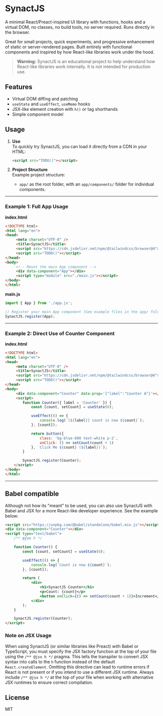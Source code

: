 # SynactJS

A minimal React/Preact-inspired UI library with functions, hooks and a virtual DOM, no classes, no build tools, no server required. Runs directly in the browser.

Great for small projects, quick experiments, and progressive enhancement of static or server-rendered pages. Built entirely with functional components and inspired by how React-like libraries work under the hood.

> **Warning:** SynactJS is an educational project to help understand how React-like libraries work internally. It is not intended for production use.

## Features

- Virtual DOM diffing and patching
- `useState` and `useEffect`, `useMemo` hooks
- JSX-like element creation with `h()` or tag shorthands
- Simple component model

## Usage

1. **Use**  
    To quickly try SynactJS, you can load it directly from a CDN in your HTML:

    ```html
    <script src="TODO()"></script>
    ```

2. **Project Structure**  
    Example project structure:
    - `app/` as the root folder, with an `app/components/` folder for individual components.

---

### Example 1: Full App Usage

**index.html**
```html
<!DOCTYPE html>
<html lang="en">
<head>
     <meta charset="UTF-8" />
     <title>SynactJS</title>
     <script src="https://cdn.jsdelivr.net/npm/@tailwindcss/browser@4"></script>
     <script src="TODO()"></script>
</head>
<body>
     <!-- Mount the main App component -->
     <div data-component="App"></div>
     <script type="module" src="./main.js"></script>
</body>
</html>
```

**main.js**
```js
import { App } from './app.js';

// Register your main App component (See example files in the app/ folder)
SynactJS.register(App);
```

---

### Example 2: Direct Use of Counter Component

**index.html**
```html
<!DOCTYPE html>
<html lang="en">
<head>
     <meta charset="UTF-8" />
     <title>SynactJS</title>
     <script src="https://cdn.jsdelivr.net/npm/@tailwindcss/browser@4"></script>
     <script src="TODO()"></script>
</head>
<body>
     <div data-component="Counter" data-prop='{"label":"Counter A"}'></div>
     <script>
        function Counter({ label = 'Counter' }) {
            const [count, setCount] = useState(0);

            useEffect(() => {
                console.log(`[${label}] count is now ${count}`);
            }, [count]);

            return button({
                class: 'bg-blue-600 text-white p-2',
                onClick: () => setCount(count + 1)
            }, `Click Me ${count} (${label})`);
        }

        SynactJS.register(Counter);
    </script>
</body>
</html>
```

---

## Babel compatible

Although not how its "meant" to be used, you can also use SynactJS with Babel and JSX for a more React-like developer experience. See the example below:

```html
<script src="https://unpkg.com/@babel/standalone/babel.min.js"></script>
<div data-component="Counter"></div>
<script type="text/babel">
    /** @jsx h */

    function Counter() {
        const [count, setCount] = useState(0);

        useEffect(() => {
            console.log(`Count is now ${count}`);
        }, [count]);

        return (
            <div>
                <h1>SynactJS Counter</h1>
                <p>Count: {count}</p>
                <button onClick={() => setCount(count + 1)}>Increment</button>
            </div>
        );
    }

    SynactJS.register(Counter); 
</script>
```

### Note on JSX Usage

When using SynactJS (or similar libraries like Preact) with Babel or TypeScript, you must specify the JSX factory function at the top of your file using the `/** @jsx h */` pragma. This tells the transpiler to convert JSX syntax into calls to the `h` function instead of the default `React.createElement`. Omitting this directive can lead to runtime errors if React is not present or if you intend to use a different JSX runtime. Always include `/** @jsx h */` at the top of your file when working with alternative JSX runtimes to ensure correct compilation.

## License

MIT